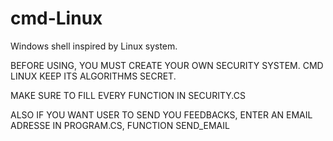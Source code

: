 # cmd-Linux
Windows shell inspired by Linux system.

BEFORE USING, YOU MUST CREATE YOUR OWN SECURITY SYSTEM.
CMD LINUX KEEP ITS ALGORITHMS SECRET.

MAKE SURE TO FILL EVERY FUNCTION IN SECURITY.CS

ALSO IF YOU WANT USER TO SEND YOU FEEDBACKS, ENTER AN EMAIL ADRESSE IN PROGRAM.CS, FUNCTION SEND_EMAIL
